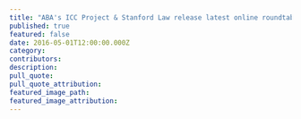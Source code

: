 ```yaml
---
title: "ABA's ICC Project & Stanford Law release latest online roundtable, Arguendo, on the future of the US-ICC relationship"
published: true
featured: false
date: 2016-05-01T12:00:00.000Z
category:
contributors:
description:
pull_quote:
pull_quote_attribution:
featured_image_path:
featured_image_attribution:
---
```

